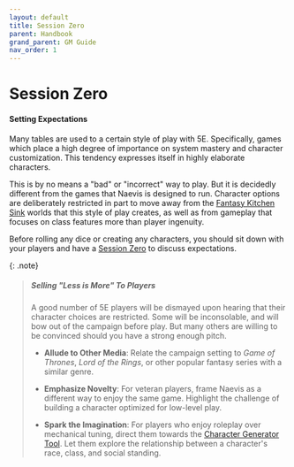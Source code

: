 ```yaml
---
layout: default
title: Session Zero
parent: Handbook
grand_parent: GM Guide
nav_order: 1
---
```


# Session Zero

#### Setting Expectations

Many tables are used to a certain style of play with 5E. Specifically, games which place a high degree of importance on system mastery and character customization. This tendency expresses itself in highly elaborate characters. 

This is by no means a "bad" or "incorrect" way to play. But it is decidedly different from the games that Naevis is designed to run. Character options are deliberately restricted in part to move away from the [Fantasy Kitchen Sink](https://tvtropes.org/pmwiki/pmwiki.php/Main/FantasyKitchenSink) worlds that this style of play creates, as well as from gameplay that focuses on class features more than player ingenuity.

Before rolling any dice or creating any characters, you should sit down with your players and have a [Session Zero](https://www.dndbeyond.com/posts/929-how-to-run-a-session-0-for-your-d-d-game#Setting_and_Managing_Expectations) to discuss expectations.

{: .note}
> ##### Selling "Less is More" To Players
>
> A good number of 5E players will be dismayed upon hearing that their character choices are restricted. Some will be inconsolable, and will bow out of the campaign before play. But many others are willing to be convinced should you have a strong enough pitch.
>
> * **Allude to Other Media**: Relate the campaign setting to _Game of Thrones_, _Lord of the Rings_, or other popular fantasy series with a similar genre.
>
> * **Emphasize Novelty**: For veteran players, frame Naevis as a different way to enjoy the same game. Highlight the challenge of building a character optimized for low-level play.
>
> * **Spark the Imagination**: For players who enjoy roleplay over mechanical tuning, direct them towards the [Character Generator Tool](../../character_creation/index#quickstart). Let them explore the relationship between a character's race, class, and social standing.